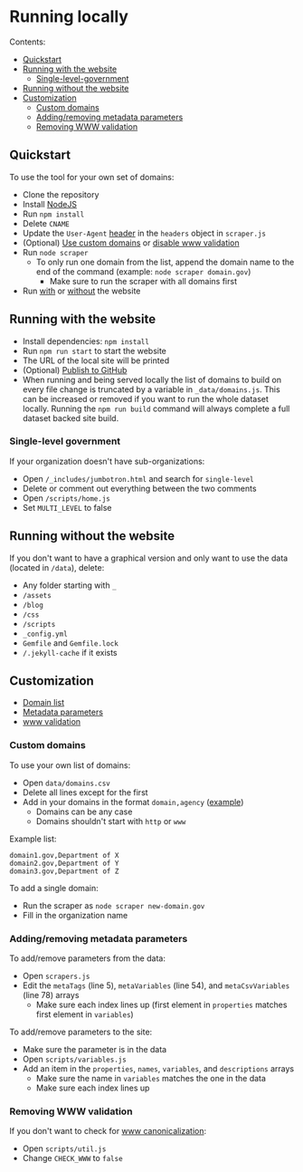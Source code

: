 # Running locally

Contents:

- [Quickstart](#quickstart)
- [Running with the website](#running-with-the-website)
    - [Single-level-government](#single-level-government)
- [Running without the website](#running-without-the-website)
- [Customization](#customization)
    - [Custom domains](#custom-domains)
    - [Adding/removing metadata parameters](#addingremoving-metadata-parameters)
    - [Removing WWW validation](#removing-www-validation)

## Quickstart

To use the tool for your own set of domains:
- Clone the repository
- Install [NodeJS](https://nodejs.org/en/download/current)
- Run `npm install`
- Delete `CNAME`
- Update the `User-Agent` [header](https://developer.mozilla.org/en-US/docs/Web/HTTP/Headers/User-Agent) in the `headers` object in `scraper.js`
- (Optional) [Use custom domains](#custom-domains) or [disable www validation](#removing-www-validation)
- Run `node scraper`
    - To only run one domain from the list, append the domain name to the end of the command (example: `node scraper domain.gov`)
        - Make sure to run the scraper with all domains first
- Run [with](#running-with-the-website) or [without](#running-without-the-website) the website

## Running with the website 
- Install dependencies: ```npm install```
- Run `npm run start` to start the website
- The URL of the local site will be printed
- (Optional) [Publish to GitHub](https://docs.github.com/en/pages/setting-up-a-github-pages-site-with-jekyll)
- When running and being served locally the list of domains to build on every file change is truncated by a variable in `_data/domains.js`. This can be increased or removed if you want to run the whole dataset locally. Running the ```npm run build``` command will always complete a full dataset backed site build.

### Single-level government

If your organization doesn't have sub-organizations:
- Open `/_includes/jumbotron.html` and search for `single-level`
- Delete or comment out everything between the two comments
- Open `/scripts/home.js`
- Set `MULTI_LEVEL` to false

## Running without the website

If you don't want to have a graphical version and only want to use the data (located in `/data`), delete:
- Any folder starting with `_`
- `/assets`
- `/blog`
- `/css`
- `/scripts`
- `_config.yml`
- `Gemfile` and `Gemfile.lock`
- `/.jekyll-cache` if it exists

## Customization

- [Domain list](#custom-domains)
- [Metadata parameters](#addingremoving-metadata-parameters)
- [www validation](#removing-www-validation)

### Custom domains

To use your own list of domains:
- Open `data/domains.csv`
- Delete all lines except for the first
- Add in your domains in the format `domain,agency` ([example](#example-domains-list))
    - Domains can be any case
    - Domains shouldn't start with `http` or `www`

<a id="example-domains-list">Example list:</a>
```
domain1.gov,Department of X
domain2.gov,Department of Y
domain3.gov,Department of Z
```

To add a single domain:
- Run the scraper as `node scraper new-domain.gov`
- Fill in the organization name

### Adding/removing metadata parameters

To add/remove parameters from the data:
- Open `scrapers.js`
- Edit the `metaTags` (line 5), `metaVariables` (line 54), and `metaCsvVariables` (line 78) arrays
    - Make sure each index lines up (first element in `properties` matches first element in `variables`)

To add/remove parameters to the site:
- Make sure the parameter is in the data
- Open `scripts/variables.js`
- Add an item in the `properties`, `names`, `variables`, and `descriptions` arrays
    - Make sure the name in `variables` matches the one in the data
    - Make sure each index lines up

### Removing WWW validation

If you don't want to check for [www canonicalization](https://scangov.org/docs/canonicalization):
- Open `scripts/util.js`
- Change `CHECK_WWW` to `false`
